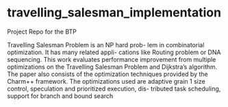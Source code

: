 # travelling_salesman_implementation
Project Repo for the BTP

Travelling Salesman Problem is an NP hard prob-
lem in combinatorial optimization. It has many related appli-
cations like Routing problem or DNA sequencing. This work
evaluates performance improvement from multiple optimizations
on the Travelling Salesman Problem and Dijkstra’s algorithm.
The paper also consists of the optimization techniques provided
by the Charm++ framework. The optimizations used are adaptive
grain 1 size control, speculation and prioritized execution, dis-
tributed task scheduling, support for branch and bound search
